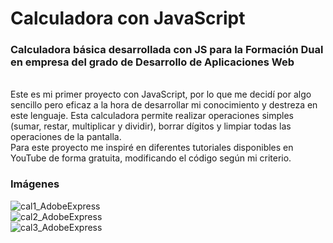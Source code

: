 # Calculadora con JavaScript
### Calculadora básica desarrollada con JS para la Formación Dual en empresa del grado de Desarrollo de Aplicaciones Web
<br>
Este es mi primer proyecto con JavaScript, por lo que me decidí por algo sencillo pero eficaz a la hora de desarrollar mi conocimiento y destreza en este lenguaje.
Esta calculadora permite realizar operaciones simples (sumar, restar, multiplicar y dividir), borrar dígitos y limpiar todas las operaciones de la pantalla.
<br>
Para este proyecto me inspiré en diferentes tutoriales disponibles en YouTube de forma gratuita, modificando el código según mi criterio.

### Imágenes
![cal1_AdobeExpress](https://github.com/jrodriguezc160/Proyectos/assets/131864274/05bfe9ea-d271-4eba-b7f5-3c67d79ba123)
<br>
![cal2_AdobeExpress](https://github.com/jrodriguezc160/Proyectos/assets/131864274/789bf246-6814-4b7b-a40c-99de92acfa73)
<br>
![cal3_AdobeExpress](https://github.com/jrodriguezc160/Proyectos/assets/131864274/3d31e861-3097-46f8-b995-e7df2c262cbd)
